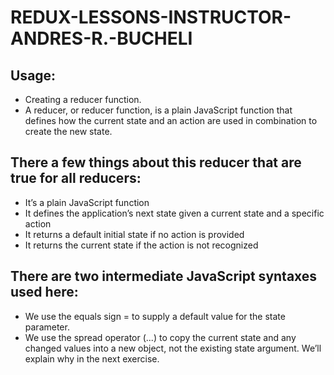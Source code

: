 # REDUX-LESSONS-INSTRUCTOR-ANDRES-R.-BUCHELI

## Usage:
* Creating a reducer function.
* A reducer, or reducer function, is a plain JavaScript function that defines how the current state and an action are used in combination to create the new state.

## There a few things about this reducer that are true for all reducers:

* It’s a plain JavaScript function
* It defines the application’s next state given a current state and a specific action
* It returns a default initial state if no action is provided
* It returns the current state if the action is not recognized

## There are two intermediate JavaScript syntaxes used here:

* We use the equals sign = to supply a default value for the state parameter.
* We use the spread operator (...) to copy the current state and any changed values into a new object, not the existing state argument. We’ll explain why in the next exercise.
